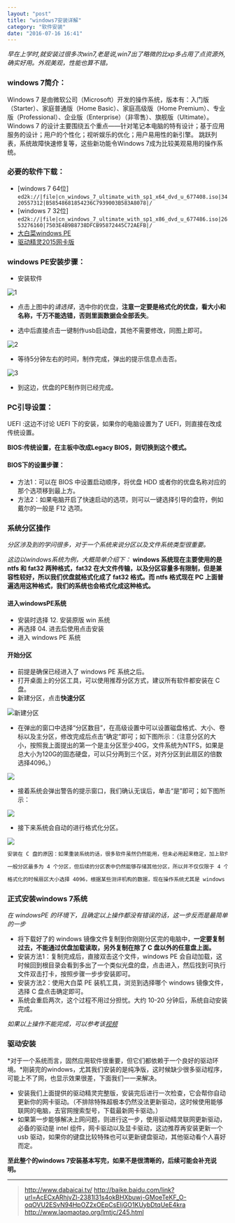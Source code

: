 ```yaml
---
layout: "post"
title: "windows7安装详解"
category: "软件安装"
date: "2016-07-16 16:41"
---
```


*早在上学时,就安装过很多次win7,老是说,win7出了略微的比xp多占用了点资源外,确实好用。外观美观，性能也算不错。*

### windows 7简介：

Windows 7 是由微软公司（Microsoft）开发的操作系统，版本有：入门版（Starter）、家庭普通版（Home Basic）、家庭高级版（Home Premium）、专业版（Professional）、企业版（Enterprise）（非零售）、旗舰版（Ultimate）。Windows 7 的设计主要围绕五个重点——针对笔记本电脑的特有设计；基于应用服务的设计；用户的个性化；视听娱乐的优化；用户易用性的新引擎。 跳跃列表，系统故障快速修复等，这些新功能令Windows 7成为比较美观易用的操作系统。



### 必要的软件下载：

- [windows 7 64位]
`ed2k://|file|cn_windows_7_ultimate_with_sp1_x64_dvd_u_677408.iso|3420557312|B58548681854236C7939003B583A8078|/`
- [windows 7 32位]
`ed2k://|file|cn_windows_7_ultimate_with_sp1_x86_dvd_u_677486.iso|2653276160|7503E4B9B8738DFCB95872445C72AEFB|/`
- [大白菜windows PE](https://pan.baidu.com/s/1o8GRTb0)
- [驱动精灵2015网卡版](https://pan.baidu.com/s/1micuzrE)

<!-- more -->


### windows PE安装步骤：

- 安装软件

![1](https://github.com/noparkinghere/blog.github.io/raw/gh-pages/_post/2016/2016-07-16-windows7%E5%AE%89%E8%A3%85%E8%AF%A6%E8%A7%A3/BaiduShurufa_2016-7-18_10-53-18.png)

- 点击上图中的*请选择*，选中你的优盘，**注意一定要是格式化的优盘，看大小和名称，千万不能选错，否则里面数据会全部丢失**。

- 选中后直接点击一键制作usb启动盘，其他不需要修改，同图上即可。

![2](https://github.com/noparkinghere/blog.github.io/raw/gh-pages/_post/2016/2016-07-16-windows7%E5%AE%89%E8%A3%85%E8%AF%A6%E8%A7%A3/BaiduShurufa_2016-7-18_10-54-24.png)

- 等待5分钟左右的时间，制作完成，弹出的提示信息点击否。

![3](https://github.com/noparkinghere/blog.github.io/raw/gh-pages/_post/2016/2016-07-16-windows7%E5%AE%89%E8%A3%85%E8%AF%A6%E8%A7%A3/BaiduShurufa_2016-7-18_11-23-6.png)

- 到这边，优盘的PE制作则已经完成。




### PC引导设置：

UEFI :这边不讨论 UEFI 下的安装，如果你的电脑设置为了 UEFI，则直接在改成传统设置。

**BIOS:传统设置，在主板中改成Legacy BIOS，则切换到这个模式。**

#### BIOS下的设置步骤：
- 方法1：可以在 BIOS 中设置启动顺序，将优盘 HDD 或者你的优盘名称对应的那个选项移到最上方。
- 方法2：如果电脑开启了快速启动的选项，则可以一键选择引导的盘符，例如戴尔的一般是 F12 选项。



### 系统分区操作

*分区涉及到的学问很多，对于一个系统来说分区以及文件系统类型很重要。*

*这边以windows系统为例，大概简单介绍下：*
**windows 系统现在主要使用的是 ntfs 和 fat32 两种格式，fat32 在大文件传输，以及分区容量多有限制，但是兼容性较好，所以我们优盘就格式化成了 fat32 格式。而 ntfs 格式现在 PC 上面普遍选用这种格式，我们的系统也会格式化成这种格式。**


#### 进入windowsPE系统

- 安装时选择 12. 安装原版 win 系统
- 再选择 04. 进去后使用点击安装
- 进入 windows PE 系统

#### 开始分区

- 前提是确保已经进入了 windows PE 系统之后。
- 打开桌面上的分区工具，可以使用推荐分区方式，建议所有软件都安装在 C 盘。
- 新建分区，点击**快速分区**

![新建分区](https://github.com/noparkinghere/blog.github.io/raw/gh-pages/_post/2016/2016-07-16-windows7%E5%AE%89%E8%A3%85%E8%AF%A6%E8%A7%A3/2-140G4111Z2E6.jpg)

- 在弹出的窗口中选择“分区数目”，在高级设置中可以设置磁盘格式、大小、卷标以及主分区，修改完成后点击“确定”即可；如下图所示：（注意分区的大小，按照我上面提出的第一个是主分区至少40G，文件系统为NTFS，如果是总大小为120G的固态硬盘，可以只分两到三个区，对齐分区到此扇区的倍数选择4096。）

![](https://github.com/noparkinghere/blog.github.io/raw/gh-pages/_post/2016/2016-07-16-windows7%E5%AE%89%E8%A3%85%E8%AF%A6%E8%A7%A3/2-140G411191b25.jpg)
- 接着系统会弹出警告的提示窗口，我们确认无误后，单击“是”即可；如下图所示：

![](https://github.com/noparkinghere/blog.github.io/raw/gh-pages/_post/2016/2016-07-16-windows7%E5%AE%89%E8%A3%85%E8%AF%A6%E8%A7%A3/2-140G411193B09.jpg)
- 接下来系统会自动的进行格式化分区。

![](https://github.com/noparkinghere/blog.github.io/raw/gh-pages/_post/2016/2016-07-16-windows7%E5%AE%89%E8%A3%85%E8%AF%A6%E8%A7%A3/2-140G4111953b7.jpg)


```sh
安装在 C 盘的原因：如果重装系统的话，很多软件虽然仍然能用，但未必用起来稳定，加上软件默认的安装位置也是 C 盘，下次如果升级不注意可能会装重复，较少一部分软件是只能安装在C盘使用的，现在硬盘容量大，和系统装在一起不会有影响，另外重装系统的时候格 C 盘可以一次性清理干净,总而言之，个人认为装在C盘较好。（32 位 win7 的 C 盘分区在 40G 左右，64 位 win7 的 C 盘分区为 50-60G）。

一般分区最多为 4 个分区，但后续的分区表中仍然能够存储其他分区，所以并不仅仅限于 4 个。windows 下的分区多半是一个主分区，和一个扩展分区，注意主分区就是 C 盘，用来安装操作系统的，扩展分区就是所有其他盘的总和，扩展分区是不可以直接使用的，因此分完扩展分区后，需要进一步将扩展分区分成多个逻辑分区，值得注意的是主分区可以有最多四个，但扩展分区有且只能有一个。

格式化的时候扇区大小选择 4096，根据某些测评机构的数据，现在操作系统尤其是 windows 以及固态硬盘的情况下 4K 对齐能够有效的提升硬盘的各种性能。4K 对齐意味这大文件占用更少的扇区个数，数据在检索读取时往往会更快，但这无疑也是一种牺牲空间来换取时间的结果。
```

### 正式安装windows 7系统

*在 windowsPE 的环境下，且确定以上操作都没有错误的话，这一步反而是最简单的一步*

- 将下载好了的 windows 镜像文件复制到你刚刚分区完的电脑中，**一定要复制过去，不能通过优盘加载读取，另外复制在除了 C 盘以外的任意盘上面。**
- 安装方法1：复制完成后，直接双击这个文件，windows PE 会自动加载，这时候回到根目录会看到多出了一个类似光盘的盘，点击进入，然后找到可执行文件双击打卡，按照步骤一步步安装即可。
- 安装方法2：使用大白菜 PE 装机工具，浏览到选择哪个 windows 镜像文件，选择 C 盘点击确定即可。
- 系统会重启两次，这个过程不用过分担忧。大约 10-20 分钟后，系统自动安装完成。

*如果以上操作不能完成，可以参考该[视频](http://www.dabaicai.tv/videos/2015/0424/941.html)*


### 驱动安装

*对于一个系统而言，固然应用软件很重要，但它们都依赖于一个良好的驱动环境。*刚装完的windows，尤其我们安装的是纯净版，这时候缺少很多驱动程序，可能上不了网，也显示效果很差，下面我们一一来解决。

- 安装我们上面提供的驱动精灵完整版，安装完后进行一次检查，它会帮你自动更新你的网卡驱动。（不排除特殊超极本仍然没法更新驱动，这时候使用能够联网的电脑，去官网搜索型号，下载最新网卡驱动。）
- 如果第一步能够解决上网问题，则进行这一步，使用驱动精灵联网更新驱动，必备的驱动是 intel 组件，网卡驱动以及显卡驱动，这边推荐再安装更新一个 usb 驱动，如果你的键盘比较特殊也可以更新键盘驱动，其他驱动看个人喜好而定。

**至此整个的windows 7安装基本写完，如果不是很清晰的，后续可能会补充说明。**

***
> http://www.dabaicai.tv/
> http://baike.baidu.com/link?url=AcECxARhjvZl-2381l31s4okBHXbuwj-GMoeTeKF_O-oqOVU2ESvN94HpOZ2xOEpCsEljGO1KUybDtqUeE4kra
> http://www.laomaotao.org/lmtjc/245.html
